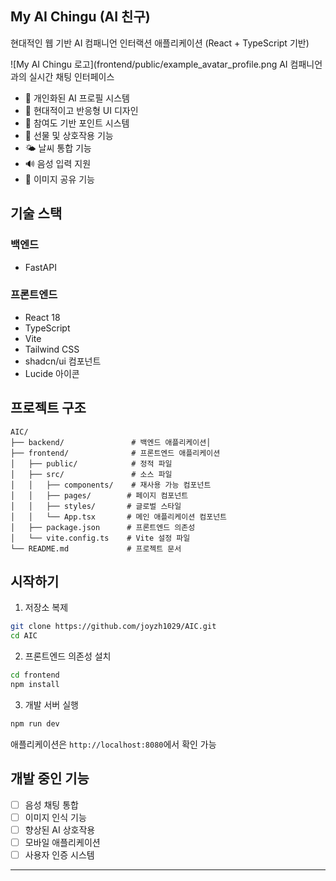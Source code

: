 ## My AI Chingu (AI 친구)

현대적인 웹 기반 AI 컴패니언 인터랙션 애플리케이션 (React + TypeScript 기반)

![My AI Chingu 로고](frontend/public/example_avatar_profile.png AI 컴패니언과의 실시간 채팅 인터페이스
- 👤 개인화된 AI 프로필 시스템
- 🎨 현대적이고 반응형 UI 디자인
- 🎯 참여도 기반 포인트 시스템
- 🎁 선물 및 상호작용 기능
- 🌤️ 날씨 통합 기능
- 🔊 음성 입력 지원
- 📸 이미지 공유 기능

## 기술 스택

### 백엔드
- FastAPI

### 프론트엔드
- React 18
- TypeScript
- Vite
- Tailwind CSS
- shadcn/ui 컴포넌트
- Lucide 아이콘

## 프로젝트 구조

```
AIC/
├── backend/               # 백엔드 애플리케이션│  
├── frontend/              # 프론트엔드 애플리케이션
│   ├── public/            # 정적 파일
│   ├── src/               # 소스 파일
│   │   ├── components/    # 재사용 가능 컴포넌트
│   │   ├── pages/        # 페이지 컴포넌트
│   │   ├── styles/       # 글로벌 스타일
│   │   └── App.tsx       # 메인 애플리케이션 컴포넌트
│   ├── package.json      # 프론트엔드 의존성
│   └── vite.config.ts    # Vite 설정 파일
└── README.md             # 프로젝트 문서
```

## 시작하기

1. 저장소 복제
```bash
git clone https://github.com/joyzh1029/AIC.git
cd AIC
```

2. 프론트엔드 의존성 설치
```bash
cd frontend
npm install
```

3. 개발 서버 실행
```bash
npm run dev
```

애플리케이션은 `http://localhost:8080`에서 확인 가능

## 개발 중인 기능

- [ ] 음성 채팅 통합
- [ ] 이미지 인식 기능
- [ ] 향상된 AI 상호작용
- [ ] 모바일 애플리케이션
- [ ] 사용자 인증 시스템

---


